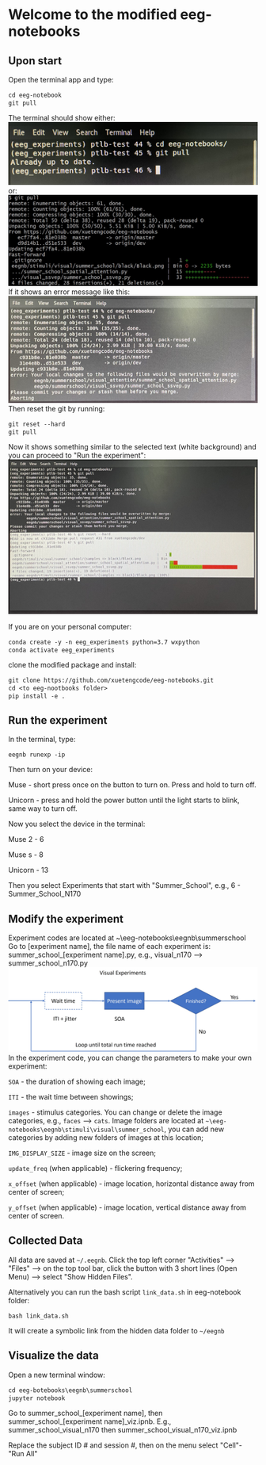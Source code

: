 # Welcome to the modified eeg-notebooks
## Upon start
Open the terminal app and type:
```
cd eeg-notebook
git pull
```
The terminal should show either:
![System Diagram](git_pull1.jpeg)
or:
![System Diagram](git_pull2.jpeg)
If it shows an error message like this:
![System Diagram](git_error.jpeg)
Then reset the git by running:
```
git reset --hard
git pull
```
Now it shows something similar to the selected text (white background) and you can proceed to "Run the experiment":
![System Diagram](git_reset.jpeg)


If you are on your personal computer:

```
conda create -y -n eeg_experiments python=3.7 wxpython
conda activate eeg_experiments
```
clone the modified package and install:
```
git clone https://github.com/xuetengcode/eeg-notebooks.git
cd <to eeg-nootbooks folder>
pip install -e .
```

## Run the experiment
In the terminal, type:
```
eegnb runexp -ip
```
Then turn on your device:

Muse - short press once on the button to turn on. Press and hold to turn off.

Unicorn - press and hold the power button until the light starts to blink, same way to turn off.


Now you select the device in the terminal:

Muse 2 - 6

Muse s - 8

Unicorn - 13

Then you select Experiments that start with "Summer_School", e.g., 6 - Summer_School_N170

## Modify the experiment
Experiment codes are located at ~\eeg-notebooks\eegnb\summerschool\
Go to [experiment name], the file name of each experiment is: summer_school_[experiment name].py, e.g., visual_n170 --> summer_school_n170.py
![System Diagram](VisualExperiments.jpg)
In the experiment code, you can change the parameters to make your own experiment:

`SOA` - the duration of showing each image;

`ITI` - the wait time between showings;

`images` - stimulus categories. You can change or delete the image categories, e.g., `faces` --> `cats`. Image folders are located at `~\eeg-notebooks\eegnb\stimuli\visual\summer_school`, you can add new categories by adding new folders of images at this location;

`IMG_DISPLAY_SIZE` - image size on the screen;

`update_freq` (when applicable) - flickering frequency;

`x_offset` (when applicable) - image location, horizontal distance away from center of screen;

`y_offset` (when applicable) - image location, vertical distance away from center of screen.


## Collected Data

All data are saved at `~/.eegnb`. Click the top left corner "Activities" --> "Files" --> on the top tool bar, click the button with 3 short lines (Open Menu) --> select "Show Hidden Files".

Alternatively you can run the bash script `link_data.sh` in eeg-notebook folder:
```
bash link_data.sh
```
It will create a symbolic link from the hidden data folder to `~/eegnb`

## Visualize the data
Open a new terminal window:
```
cd eeg-botebooks\eegnb\summerschool
jupyter notebook
```
Go to summer_school_[experiment name], then summer_school_[experiment name]_viz.ipnb. E.g., summer_school_visual_n170 then summer_school_visual_n170_viz.ipnb

Replace the subject ID # and session #, then on the menu select "Cell"- "Run All"
